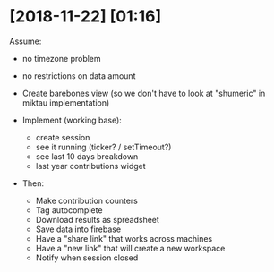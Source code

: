 # [2018-11-22] [01:16]

Assume:
* no timezone problem
* no restrictions on data amount

* Create barebones view (so we don't have to look at "shumeric" in miktau implementation)
* Implement (working base):
  * create session
  * see it running (ticker? / setTimeout?)
  * see last 10 days breakdown
  * last year contributions widget
  
* Then:
  * Make contribution counters
  * Tag autocomplete
  * Download results as spreadsheet
  * Save data into firebase
  * Have a "share link" that works across machines
  * Have a "new link" that will create a new workspace
  * Notify when session closed
